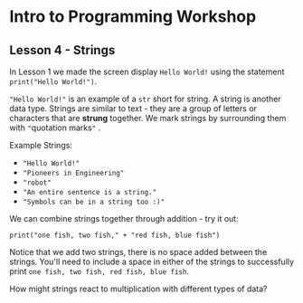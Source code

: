 # Intro to Programming Workshop

## Lesson 4 - Strings

In Lesson 1 we made the screen display `Hello World!` using the statement `print("Hello World!")`. 

`"Hello World!"` is an example of a `str` short for string. A string is another data type. Strings are similar to text - they are a group of letters or characters that are **strung** together. We mark strings by surrounding them with `"`quotation marks`"` .

Example Strings:

* `"Hello World!"`
* `"Pioneers in Engineering"`
* `"robot"`
* `"An entire sentence is a string."`
* `"Symbols can be in a string too :)"`

We can combine strings together through addition - try it out:

    print("one fish, two fish," + "red fish, blue fish")

Notice that we add two strings, there is no space added between the strings. You'll need to include a space in either of the strings to successfully print `one fish, two fish, red fish, blue fish`.

How might strings react to multiplication with different types of data?
